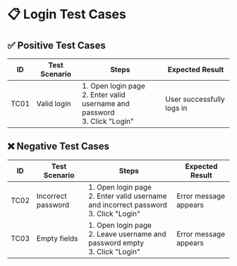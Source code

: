 # 📋 Login Test Cases  

## ✅ Positive Test Cases  
| ID  | Test Scenario | Steps | Expected Result |
|-----|-------------|-------|----------------|
| TC01 | Valid login | 1. Open login page <br> 2. Enter valid username and password <br> 3. Click "Login" | User successfully logs in |

## ❌ Negative Test Cases  
| ID  | Test Scenario | Steps | Expected Result |
|-----|-------------|-------|----------------|
| TC02 | Incorrect password | 1. Open login page <br> 2. Enter valid username and incorrect password <br> 3. Click "Login" | Error message appears |
| TC03 | Empty fields | 1. Open login page <br> 2. Leave username and password empty <br> 3. Click "Login" | Error message appears |
